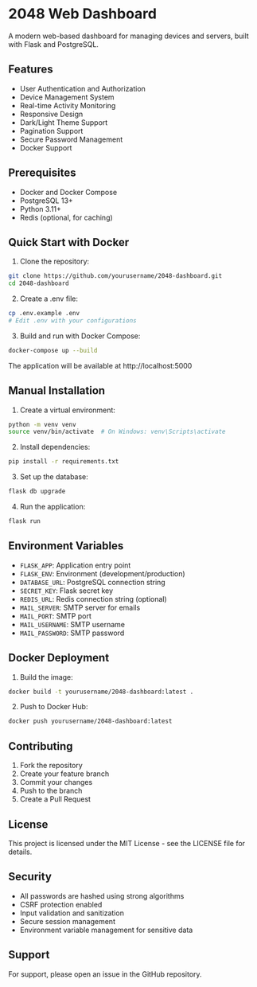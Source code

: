 # 2048 Web Dashboard

A modern web-based dashboard for managing devices and servers, built with Flask and PostgreSQL.

## Features

- User Authentication and Authorization
- Device Management System
- Real-time Activity Monitoring
- Responsive Design
- Dark/Light Theme Support
- Pagination Support
- Secure Password Management
- Docker Support

## Prerequisites

- Docker and Docker Compose
- PostgreSQL 13+
- Python 3.11+
- Redis (optional, for caching)

## Quick Start with Docker

1. Clone the repository:
```bash
git clone https://github.com/yourusername/2048-dashboard.git
cd 2048-dashboard
```

2. Create a .env file:
```bash
cp .env.example .env
# Edit .env with your configurations
```

3. Build and run with Docker Compose:
```bash
docker-compose up --build
```

The application will be available at http://localhost:5000

## Manual Installation

1. Create a virtual environment:
```bash
python -m venv venv
source venv/bin/activate  # On Windows: venv\Scripts\activate
```

2. Install dependencies:
```bash
pip install -r requirements.txt
```

3. Set up the database:
```bash
flask db upgrade
```

4. Run the application:
```bash
flask run
```

## Environment Variables

- `FLASK_APP`: Application entry point
- `FLASK_ENV`: Environment (development/production)
- `DATABASE_URL`: PostgreSQL connection string
- `SECRET_KEY`: Flask secret key
- `REDIS_URL`: Redis connection string (optional)
- `MAIL_SERVER`: SMTP server for emails
- `MAIL_PORT`: SMTP port
- `MAIL_USERNAME`: SMTP username
- `MAIL_PASSWORD`: SMTP password

## Docker Deployment

1. Build the image:
```bash
docker build -t yourusername/2048-dashboard:latest .
```

2. Push to Docker Hub:
```bash
docker push yourusername/2048-dashboard:latest
```

## Contributing

1. Fork the repository
2. Create your feature branch
3. Commit your changes
4. Push to the branch
5. Create a Pull Request

## License

This project is licensed under the MIT License - see the LICENSE file for details.

## Security

- All passwords are hashed using strong algorithms
- CSRF protection enabled
- Input validation and sanitization
- Secure session management
- Environment variable management for sensitive data

## Support

For support, please open an issue in the GitHub repository.